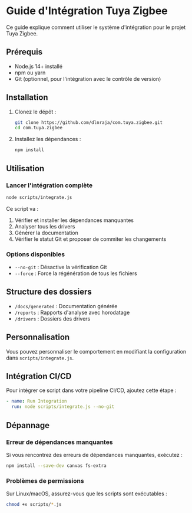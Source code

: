 # Guide d'Intégration Tuya Zigbee

Ce guide explique comment utiliser le système d'intégration pour le projet Tuya Zigbee.

## Prérequis

- Node.js 14+ installé
- npm ou yarn
- Git (optionnel, pour l'intégration avec le contrôle de version)

## Installation

1. Clonez le dépôt :
   ```bash
   git clone https://github.com/dlnraja/com.tuya.zigbee.git
   cd com.tuya.zigbee
   ```

2. Installez les dépendances :
   ```bash
   npm install
   ```

## Utilisation

### Lancer l'intégration complète

```bash
node scripts/integrate.js
```

Ce script va :
1. Vérifier et installer les dépendances manquantes
2. Analyser tous les drivers
3. Générer la documentation
4. Vérifier le statut Git et proposer de commiter les changements

### Options disponibles

- `--no-git` : Désactive la vérification Git
- `--force` : Force la régénération de tous les fichiers

## Structure des dossiers

- `/docs/generated` : Documentation générée
- `/reports` : Rapports d'analyse avec horodatage
- `/drivers` : Dossiers des drivers

## Personnalisation

Vous pouvez personnaliser le comportement en modifiant la configuration dans `scripts/integrate.js`.

## Intégration CI/CD

Pour intégrer ce script dans votre pipeline CI/CD, ajoutez cette étape :

```yaml
- name: Run Integration
  run: node scripts/integrate.js --no-git
```

## Dépannage

### Erreur de dépendances manquantes

Si vous rencontrez des erreurs de dépendances manquantes, exécutez :

```bash
npm install --save-dev canvas fs-extra
```

### Problèmes de permissions

Sur Linux/macOS, assurez-vous que les scripts sont exécutables :

```bash
chmod +x scripts/*.js
```
